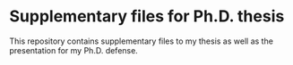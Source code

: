 # Supplementary files for Ph.D. thesis  
  
This repository contains supplementary files to my thesis as well as the presentation for my Ph.D. defense.
